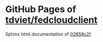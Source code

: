 GitHub Pages of [tdviet/fedcloudclient](https://github.com/tdviet/fedcloudclient.git)
===
Sphinx html documentation of [02658c2f](https://github.com/tdviet/fedcloudclient/tree/02658c2fbc4fc650626280287d48d610da726a9c)
